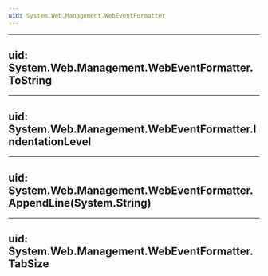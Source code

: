 ```yaml
---
uid: System.Web.Management.WebEventFormatter
---
```


---
uid: System.Web.Management.WebEventFormatter.ToString
---

---
uid: System.Web.Management.WebEventFormatter.IndentationLevel
---

---
uid: System.Web.Management.WebEventFormatter.AppendLine(System.String)
---

---
uid: System.Web.Management.WebEventFormatter.TabSize
---
